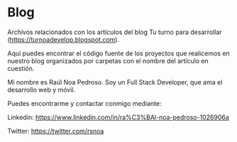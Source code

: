 # Blog
Archivos relacionados con los artículos del blog Tu turno para desarrollar (https://turnoadevelop.blogspot.com).

Aquí puedes encontrar el código fuente de los proyectos que realicemos en nuestro blog organizados por carpetas con el nombre del artículo en cuestión.

Mi nombre es Raúl Noa Pedroso. Soy un Full Stack Developer, que ama el desarrollo web y móvil. 

Puedes encontrarme y contactar conmigo mediante:

Linkedin: https://www.linkedin.com/in/ra%C3%BAl-noa-pedroso-1026906a

Twitter: https://twitter.com/rsnoa
